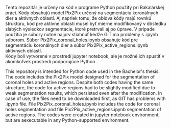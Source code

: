 Tento repozitár je určený na kód v programe Python použitý pri Bakalárskej práci. Kódy obsahujú model Pix2Pix určený na segmentáciu koronálnych dier a aktívnych oblastí. 
Aj napriek tomu, že obidva kódy majú rovnkú štruktúru, kód pre aktívne oblasti musel byť mierne modifikovaný v dôsledku slabých výsledkov segmentácie, ktoré pretrvali aj po úprave.
V prípade použitia je súbory nutné najprv stiahnúť kedže GIT ma problémy s .ipynb súborom. Súbor Pix2Pix_coronal_holes.ipynb obsahuje kód pre segmentáciu koronálnych dier a súbor Pix2Pix_active_regions.ipynb aktívnych oblastí.  
Kódy boli vytvorené v prostredí jupyter notebook, ale je možné ich spustiť v akomkoľvek prostredí podporujúce Python . 




This repository is intended for Python code used in the Bachelor's thesis. The code includes the Pix2Pix model designed for the segmentation of coronal holes and active regions. 
Despite both codes having the same structure, the code for active regions had to be slightly modified due to weak segmentation results, which persisted even after the modification. 
In case of use, the files need to be downloaded first, as GIT has problems with .ipynb file. File Pix2Pix_coronal_holes.ipynb includes the code for coronal holes segmentation and file Pix2Pix_active_regions.ipynb segmentation of active regions. 
The codes were created in jupyter notebook environment, but are aexecutable in any Python-supported environment.
